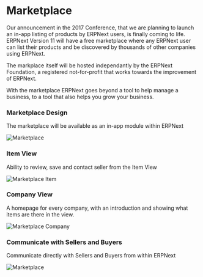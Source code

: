 # Marketplace

Our announcement in the 2017 Conference, that we are planning to launch an in-app listing of products by ERPNext users, is finally coming to life. ERPNext Version 11 will have a free marketplace where any ERPNext user can list their products and be discovered by thousands of other companies using ERPNext.

The markplace itself will be hosted independantly by the ERPNext Foundation, a registered not-for-profit that works towards the improvement of ERPNext.

With the marketplace ERPNext goes beyond a tool to help manage a business, to a tool that also helps you grow your business.

### Marketplace Design

The marketplace will be available as an in-app module within ERPNext

<img class="screenshot" alt="Marketplace" src="/assets/img/version-11/marketplace-1.png">

### Item View

Ability to review, save and contact seller from the Item View

<img class="screenshot" alt="Marketplace Item" src="/assets/img/version-11/marketplace-item.png">

### Company View

A homepage for every company, with an introduction and showing what items are there in the view.

<img class="screenshot" alt="Marketplace Company" src="/assets/img/version-11/marketplace-company.png">

### Communicate with Sellers and Buyers

Communicate directly with Sellers and Buyers from within ERPNext

<img class="screenshot" alt="Marketplace" src="/assets/img/version-11/marketplace-communication.png">

